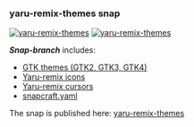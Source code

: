 ### yaru-remix-themes snap

[![yaru-remix-themes](https://snapcraft.io/yaru-remix-themes/badge.svg)](https://snapcraft.io/yaru-remix-themes)
[![yaru-remix-themes](https://snapcraft.io/obs-cli/trending.svg?name=0)](https://snapcraft.io/yaru-remix-themes)


***Snap-branch*** includes:
- [GTK themes (GTK2, GTK3, GTK4)](gtk/src)
- [Yaru-remix icons](icons/src/fullcolor)
- [Yaru-remix cursors](icons/src/cursors)
- [snapcraft.yaml](snap/snapcraft.yaml)


The snap is published here: [yaru-remix-themes](https://snapcraft.io/yaru-remix-themes)

